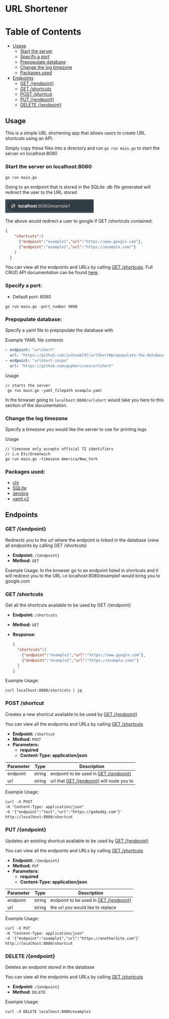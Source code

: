 # URL Shortener

# Table of Contents
- [Usage](#usage)
  - [Start the server](#start-the-server-on-localhost8080)
  - [Specify a port](#specify-a-port)
  - [Prepopulate database](#prepopulate-database)
  - [Change the log timezone](#change-the-log-timezone)
  - [Packages used](#packages-used)
- [Endpoints](#endpoints)
  - [GET /{endpoint}](#get-endpoint)
  - [GET /shortcuts](#get-shortcuts)
  - [POST /shortcut](#post-shortcut)
  - [PUT /{endpoint}](#put-endpoint)
  - [DELETE /{endpoint}](#delete-endpoint)

## Usage
This is a simple URL shortening app that allows users to create URL shortcuts using an API. 

Simply copy these files into a directory and run ```go run main.go``` to start the server on localhost:8080

### Start the server on localhost:8080
```
go run main.go
```

Going to an endpoint that is stored in the SQLite .db file generated will redirect the user to the URL stored

![redirect example](/redirect.png)

The above would redirect a user to google if GET /shortcuts contained:
```json
{
    "shortcuts":[
      {"endpoint":"example1","url":"https://www.google.com"},
      {"endpoint":"example2","url":"https://example.com/"}
    ]
  }
```

 You can view all the endpoints and URLs by calling [GET /shortcuts](#get-shortcuts). Full CRUD API documentation can be found [here](#endpoints).

### Specify a port:
- Default port: 8080
```
go run main.go -port_number 9090
```

### Prepopulate database:
Specify a yaml file to prepopulate the database with

Example YAML file contents
```yaml
- endpoint: "urlshort"
  url: "https://github.com/joshuabl97/urlShort#prepopulate-the-database"
- endpoint: "urlshort-inspo"
  url: "https://github.com/gophercises/urlshort"
```

Usage 
```
// starts the server
 go run main.go -yaml_filepath example.yaml 
```

In the browser going to ```localhost:8080/urlshort``` would take you here to this section of the documentation. 

### Change the log timezone
Specify a timezone you would like the server to use for printing logs

Usage
```
// timezone only accepts official TZ identifiers
// i.e Etc/Greenwich
go run main.go -timezone America/New_York
```

### Packages used:
- [chi](https://github.com/go-chi/chi)
- [SQLite](https://www.sqlite.org/index.html)
- [zerolog](https://github.com/rs/zerolog)
- [yaml.v2](https://github.com/go-yaml/yaml/tree/v2.4.0)

## Endpoints

### GET /{endpoint}

Redirects you to the url where the endpoint is linked in the database (view all endpoints by calling GET /shortcuts)

- **Endpoint:** `/{endpoint}`
- **Method:** `GET`

Example Usage:
In the browser go to an endpoint listed in shortcuts and it will redirect you to the URL
i.e 
localhost:8080/example1 would bring you to google.com

### GET /shortcuts

Get all the shortcuts available to be used by GET /{endpoint}

- **Endpoint:** `/shortcuts`
- **Method:** `GET`

- **Response:**
  ```json
  {
    "shortcuts":[
      {"endpoint":"example1","url":"https://www.google.com"},
      {"endpoint":"example2","url":"https://example.com/"}
    ]
  }
  ```

Example Usage:
```
curl localhost:8080/shortcuts | jq
```

### POST /shortcut

Creates a new shortcut available to be used by [GET /{endpoint}](#get-endpoint)

You can view all the endpoints and URLs by calling [GET /shortcuts](#get-shortcuts)

- **Endpoint:** `/shortcut`
- **Method:** `POST`
- **Parameters:**
    - **required**
    - **Content-Type: application/json**

| Parameter   | Type      | Description                                                 |
|-------------|-----------|-------------------------------------------------------------|
| endpoint    | string    | endpoint to be used in [GET /{endpoint}](#get-endpoint)     |
| url         | string    | url that [GET /{endpoint}](#get-endpoint) will route you to |

Example Usage:
```
curl -X POST 
-H "Content-Type: application/json" 
-d '{"endpoint":"test","url":"https://godaddy.com"}' 
http://localhost:8080/shortcut
```

### PUT /{endpoint}

Updates an existing shortcut available to be used by [GET /{endpoint}](#get-endpoint)

You can view all the endpoints and URLs by calling [GET /shortcuts](#get-shortcuts)

- **Endpoint:** `/{endpoint}`
- **Method:** `PUT`
- **Parameters:**
    - **required**
    - **Content-Type: application/json**

| Parameter   | Type      | Description                                                 |
|-------------|-----------|-------------------------------------------------------------|
| endpoint    | string    | endpoint to be used in [GET /{endpoint}](#get-endpoint)     |
| url         | string    | the url you would like to replace                           |

Example Usage:
```
curl -X PUT 
-H "Content-Type: application/json" 
-d '{"endpoint":"example1","url":"https://anotherSite.com"}' 
http://localhost:8080/shortcut
```

### DELETE /{endpoint}
Deletes an endpoint stored in the database

You can view all the endpoints and URLs by calling [GET /shortcuts](#get-shortcuts)

- **Endpoint:** `/{endpoint}`
- **Method:** `DELETE`

Example Usage:
```
curl -X DELETE localhost:8080/example1
```